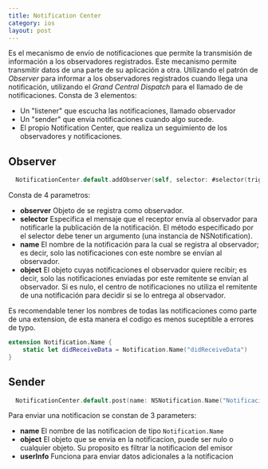 ```yaml
---
title: Notification Center
category: ios
layout: post
---
```


Es el mecanismo de envío de notificaciones que permite la transmisión de información a los observadores registrados. Este mecanismo permite transmitir datos de una parte de su aplicación a otra. Utilizando el patrón de *Observer* para informar a los observadores registrados cuando llega una notificación, utilizando el *Grand Central Dispatch* para el llamado de de notificaciones. Consta de 3 elementos:
 - Un "listener" que escucha las notificaciones, llamado observador
 - Un "sender" que envía notificaciones cuando algo sucede.
 - El propio Notification Center, que realiza un seguimiento de los observadores y notificaciones.


## Observer

```swift
  NotificationCenter.default.addObserver(self, selector: #selector(triggeredNotice(_:)), name: NSNotification.Name("Notificacion"), object: nil)
```

Consta de 4 parametros:

 - **observer** Objeto de se registra como observador.
 - **selector** Especifica el mensaje que el receptor envía al observador para notificarle la publicación de la notificación. El método especificado por el selector debe tener un argumento (una instancia de NSNotification).
 - **name** El nombre de la notificación para la cual se registra al observador; es decir, solo las notificaciones con este nombre se envían al observador.
 - **object** El objeto cuyas notificaciones el observador quiere recibir; es decir, solo las notificaciones enviadas por este remitente se envían al observador. Si es nulo, el centro de notificaciones no utiliza el remitente de una notificación para decidir si se lo entrega al observador.

Es recomendable tener los nombres de todas las notificaciones como parte de una extension, de esta manera el codigo es menos suceptible a errores de typo.

```swift
extension Notification.Name {
    static let didReceiveData = Notification.Name("didReceiveData")
}
```

## Sender

```swift
  NotificationCenter.default.post(name: NSNotification.Name("Notificacion"), object: nil)
```
Para enviar una notificacion se constan de 3 parameters:

 - **name** El nombre de las notificacion de tipo `Notification.Name`
 - **object** El objeto que se envia en la notificacion, puede ser nulo o cualquier objeto. Su proposito es filtrar la notificacion del emisor
 - **userInfo** Funciona para enviar datos adicionales a la notificacion

